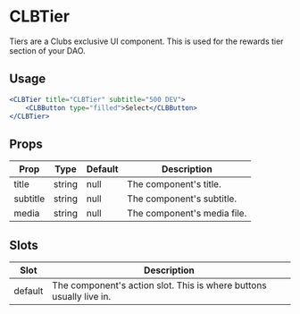 # CLBTier
Tiers are a Clubs exclusive UI component. This is used for the rewards tier section of your DAO.

## Usage
```jsx
<CLBTier title="CLBTier" subtitle="500 DEV">
	<CLBButton type="filled">Select</CLBButton>
</CLBTier>
```

## Props
| Prop     | Type   | Default | Description                 |
|----------|--------|---------|-----------------------------|
| title    | string | null    | The component's title.      |
| subtitle | string | null    | The component's subtitle.   |
| media    | string | null    | The component's media file. |

## Slots
| Slot    | Description                                                         |
|---------|---------------------------------------------------------------------|
| default | The component's action slot. This is where buttons usually live in. |
